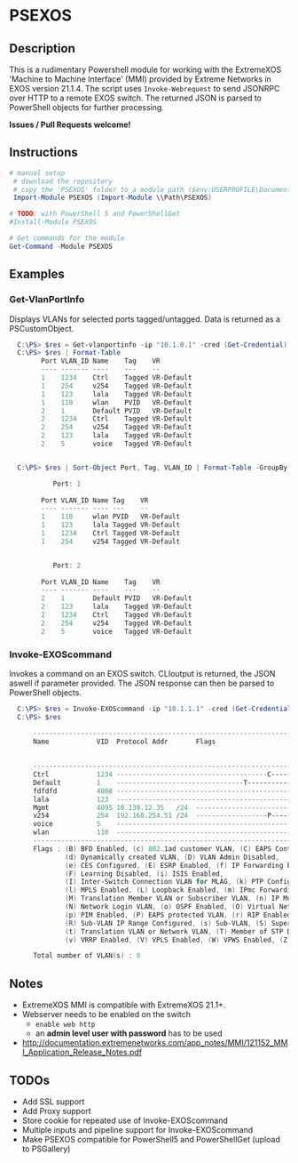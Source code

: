 # PSEXOS

## Description

This is a rudimentary Powershell module for working with the ExtremeXOS 'Machine to Machine Interface' (MMI) provided by Extreme Networks in EXOS version 21.1.4.
The script uses `Invoke-Webrequest` to send JSONRPC over HTTP to a remote EXOS switch. The returned JSON is parsed to PowerShell objects for further processing.

**Issues / Pull Requests welcome!**

## Instructions

````PowerShell
# manual setup
 # download the repository
 # copy the 'PSEXOS' folder to a module path ($env:USERPROFILE\Documents\WindowsPowerShell\Modules\)
 Import-Module PSEXOS (Import-Module \\Path\PSEXOS)

# TODO: with PowerShell 5 and PowerShellGet
#Install-Module PSEXOS

# Get commands for the module
Get-Command -Module PSEXOS
````

## Examples

### Get-VlanPortInfo

Displays VLANs for selected ports tagged/untagged. Data is returned as a PSCustomObject.

```PowerShell
  C:\PS> $res = Get-vlanportinfo -ip "10.1.0.1" -cred (Get-Credential) -ports "1-2"
  C:\PS> $res | Format-Table
        Port VLAN_ID Name    Tag    VR
        ---- ------- ----    ---    --
        1    1234    Ctrl    Tagged VR-Default
        1    254     v254    Tagged VR-Default
        1    123     lala    Tagged VR-Default
        1    110     wlan    PVID   VR-Default
        2    1       Default PVID   VR-Default
        2    1234    Ctrl    Tagged VR-Default
        2    254     v254    Tagged VR-Default
        2    123     lala    Tagged VR-Default
        2    5       voice   Tagged VR-Default


  C:\PS> $res | Sort-Object Port, Tag, VLAN_ID | Format-Table -GroupBy Port -auto

           Port: 1
       
        Port VLAN_ID Name Tag    VR
        ---- ------- ---- ---    --
        1    110     wlan PVID   VR-Default
        1    123     lala Tagged VR-Default
        1    1234    Ctrl Tagged VR-Default
        1    254     v254 Tagged VR-Default


           Port: 2
       
        Port VLAN_ID Name    Tag    VR
        ---- ------- ----    ---    --
        2    1       Default PVID   VR-Default
        2    123     lala    Tagged VR-Default
        2    1234    Ctrl    Tagged VR-Default
        2    254     v254    Tagged VR-Default
        2    5       voice   Tagged VR-Default
```

### Invoke-EXOScommand

Invokes a command on an EXOS switch. CLIoutput is returned, the JSON aswell if parameter provided. The JSON response can then be parsed to PowerShell objects.

```Powershell
  C:\PS> $res = Invoke-EXOScommand -ip "10.1.1.1" -cred (Get-Credential) -cmd "show vlan"
  C:\PS> $res

      -----------------------------------------------------------------------------------------------
      Name            VID  Protocol Addr       Flags                         Proto  Ports  Virtual
                                                                                    Active router
                                                                                    /Total
      -----------------------------------------------------------------------------------------------
      Ctrl            1234 --------------------------------------C---------  ANY    0 /2   VR-Default
      Default         1    --------------------------------T---------------  ANY    0 /1   VR-Default
      fdfdfd          4088 ------------------------------------------------  ANY    0 /0   VR-Default
      lala            123  ------------------------------------------------  ANY    0 /2   VR-Default
      Mgmt            4095 10.139.12.35   /24  ----------------------------  ANY    1 /1   VR-Mgmt
      v254            254  192.168.254.51 /24  ------------------P---------  ANY    0 /2   VR-Default
      voice           5    ------------------------------------------------  ANY    0 /1   VR-Default
      wlan            110  ------------------------------------------------  ANY    0 /1   VR-Default
      -----------------------------------------------------------------------------------------------
      Flags : (B) BFD Enabled, (c) 802.1ad customer VLAN, (C) EAPS Control VLAN,
              (d) Dynamically created VLAN, (D) VLAN Admin Disabled,
              (e) CES Configured, (E) ESRP Enabled, (f) IP Forwarding Enabled,
              (F) Learning Disabled, (i) ISIS Enabled,
              (I) Inter-Switch Connection VLAN for MLAG, (k) PTP Configured,
              (l) MPLS Enabled, (L) Loopback Enabled, (m) IPmc Forwarding Enabled,
              (M) Translation Member VLAN or Subscriber VLAN, (n) IP Multinetting Enabled,
              (N) Network Login VLAN, (o) OSPF Enabled, (O) Virtual Network Overlay,
              (p) PIM Enabled, (P) EAPS protected VLAN, (r) RIP Enabled,
              (R) Sub-VLAN IP Range Configured, (s) Sub-VLAN, (S) Super-VLAN,
              (t) Translation VLAN or Network VLAN, (T) Member of STP Domain,
              (v) VRRP Enabled, (V) VPLS Enabled, (W) VPWS Enabled, (Z) OpenFlow Enabled

      Total number of VLAN(s) : 8
```

## Notes

* ExtremeXOS MMI is compatible with ExtremeXOS 21.1+.
* Webserver needs to be enabled on the switch
  * `enable web http`
  * an **admin level user with password** has to be used
* <http://documentation.extremenetworks.com/app_notes/MMI/121152_MMI_Application_Release_Notes.pdf>

## TODOs

* Add SSL support
* Add Proxy support
* Store cookie for repeated use of Invoke-EXOScommand
* Multiple inputs and pipeline support for Invoke-EXOScommand
* Make PSEXOS compatible for PowerShell5 and PowerShellGet (upload to PSGallery)